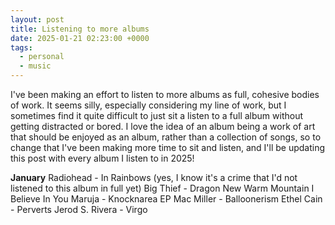 ```yaml
---
layout: post
title: Listening to more albums
date: 2025-01-21 02:23:00 +0000
tags: 
  - personal
  - music
---
```


I've been making an effort to listen to more albums as full, cohesive bodies of work. It seems silly, especially considering my line of work, but I sometimes find it quite difficult to just sit a listen to a full album without getting distracted or bored. I love the idea of an album being a work of art that should be enjoyed as an album, rather than a collection of songs, so to change that I've been making more time to sit and listen, and I'll be updating this post with every album I listen to in 2025!

**January**
Radiohead - In Rainbows (yes, I know it's a crime that I'd not listened to this album in full yet)
Big Thief - Dragon New Warm Mountain I Believe In You
Maruja - Knocknarea EP
Mac Miller - Balloonerism
Ethel Cain - Perverts
Jerod S. Rivera - Virgo